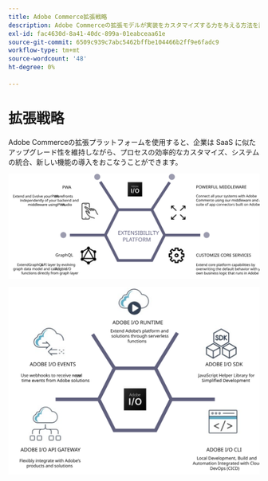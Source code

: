 ```yaml
---
title: Adobe Commerce拡張戦略
description: Adobe Commerceの拡張モデルが実装をカスタマイズする力を与える方法を説明します。
exl-id: fac4630d-8a41-40dc-899a-01eabceaa61e
source-git-commit: 6509c939c7abc5462bffbe104466b2ff9e6fadc9
workflow-type: tm+mt
source-wordcount: '48'
ht-degree: 0%

---
```


# 拡張戦略

Adobe Commerceの拡張プラットフォームを使用すると、企業は SaaS に似たアップグレード性を維持しながら、プロセスの効率的なカスタマイズ、システムの統合、新しい機能の導入をおこなうことができます。

![Adobe Commerceの拡張戦略図](../../assets/playbooks/extensibility-strategy-1.svg)

![Adobe Commerceの拡張戦略図](../../assets/playbooks/extensibility-strategy-2.svg)
